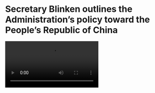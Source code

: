 # Secretary Blinken outlines the Administration’s policy toward the People’s Republic of China

<style>
.md-typeset video {
  max-width: 100%;
}
</style>

<video controls>
      <source id="mp4" src="https://d1.xf-yun.cn/b2api/v1/b2_download_file_by_id?fileId=4_z004d18afcbbc4766811b0f1d_f119b048fb613dae3_d20220619_m011801_c004_v0402006_t0000_u01655601481344" type="video/mp4">
</video>